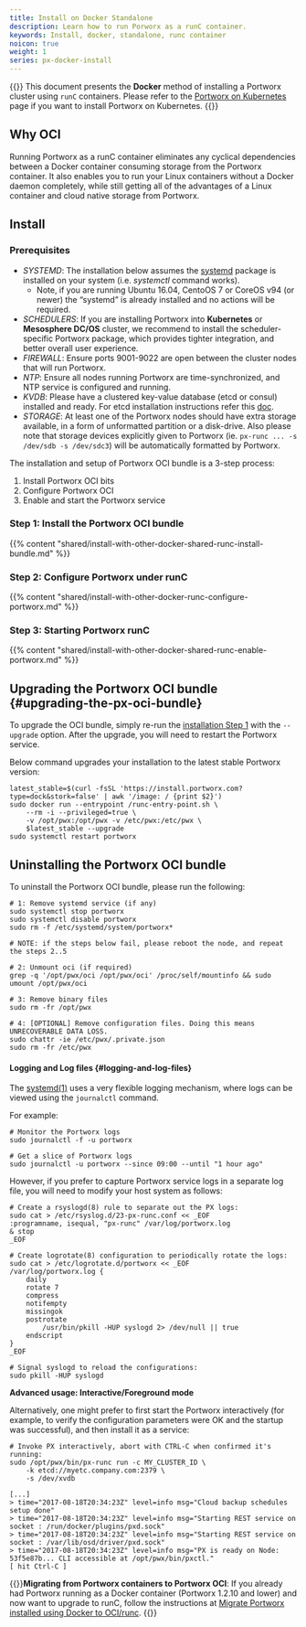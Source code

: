 ```yaml
---
title: Install on Docker Standalone
description: Learn how to run Porworx as a runC container.
keywords: Install, docker, standalone, runc container
noicon: true
weight: 1
series: px-docker-install
---
```


{{<info>}}
This document presents the **Docker** method of installing a Portworx cluster using `runC` containers. Please refer to the [Portworx on Kubernetes](/portworx-install-with-kubernetes/) page if you want to install Portworx on Kubernetes.
{{</info>}}

## Why OCI

Running Portworx as a runC container eliminates any cyclical dependencies between a Docker container consuming storage from the Portworx container. It also enables you to run your Linux containers without a Docker daemon completely, while still getting all of the advantages of a Linux container and cloud native storage from Portworx.

## Install

### Prerequisites

* _SYSTEMD_: The installation below assumes the [systemd](https://en.wikipedia.org/wiki/Systemd) package is installed on your system \(i.e. _systemctl_ command works\).
  * Note, if you are running Ubuntu 16.04, CentoOS 7 or CoreOS v94 \(or newer\) the “systemd” is already installed and no actions will be required.
* _SCHEDULERS_: If you are installing Portworx into **Kubernetes** or **Mesosphere DC/OS** cluster, we recommend to install the scheduler-specific Portworx package, which provides tighter integration, and better overall user experience.
* _FIREWALL_: Ensure ports 9001-9022 are open between the cluster nodes that will run Portworx.
* _NTP_: Ensure all nodes running Portworx are time-synchronized, and NTP service is configured and running.
* _KVDB_: Please have a clustered key-value database \(etcd or consul\) installed and ready. For etcd installation instructions refer this [doc](/portworx-install-with-kubernetes/operate-and-maintain-on-kubernetes/etcd).
* _STORAGE_: At least one of the Portworx nodes should have extra storage available, in a form of unformatted partition or a disk-drive.  Also please note that storage devices explicitly given to Portworx \(ie. `px-runc ... -s /dev/sdb -s /dev/sdc3`\) will be automatically formatted by Portworx.

The installation and setup of Portworx OCI bundle is a 3-step process:

1. Install Portworx OCI bits
2. Configure Portworx OCI
3. Enable and start the Portworx service

### Step 1: Install the Portworx OCI bundle

{{% content "shared/install-with-other-docker-shared-runc-install-bundle.md" %}}

### Step 2: Configure Portworx under runC

{{% content "shared/install-with-other-docker-runc-configure-portworx.md" %}}

### Step 3: Starting Portworx runC

{{% content "shared/install-with-other-docker-shared-runc-enable-portworx.md" %}}

## Upgrading the Portworx OCI bundle {#upgrading-the-px-oci-bundle}

To upgrade the OCI bundle, simply re-run the [installation Step 1](/install-with-other/docker/standalone#step-1-install-the-px-oci-bundle) with the `--upgrade` option. After the upgrade, you will need to restart the Portworx service.

Below command upgrades your installation to the latest stable Portworx version:

```text
latest_stable=$(curl -fsSL 'https://install.portworx.com?type=dock&stork=false' | awk '/image: / {print $2}')
sudo docker run --entrypoint /runc-entry-point.sh \
    --rm -i --privileged=true \
    -v /opt/pwx:/opt/pwx -v /etc/pwx:/etc/pwx \
    $latest_stable --upgrade
sudo systemctl restart portworx
```

## Uninstalling the Portworx OCI bundle

To uninstall the Portworx OCI bundle, please run the following:

```text
# 1: Remove systemd service (if any)
sudo systemctl stop portworx
sudo systemctl disable portworx
sudo rm -f /etc/systemd/system/portworx*

# NOTE: if the steps below fail, please reboot the node, and repeat the steps 2..5

# 2: Unmount oci (if required)
grep -q '/opt/pwx/oci /opt/pwx/oci' /proc/self/mountinfo && sudo umount /opt/pwx/oci

# 3: Remove binary files
sudo rm -fr /opt/pwx

# 4: [OPTIONAL] Remove configuration files. Doing this means UNRECOVERABLE DATA LOSS.
sudo chattr -ie /etc/pwx/.private.json
sudo rm -fr /etc/pwx
```

#### Logging and Log files {#logging-and-log-files}

The [systemd\(1\)](https://en.wikipedia.org/wiki/Systemd) uses a very flexible logging mechanism, where logs can be viewed using the `journalctl` command.

For example:

```text
# Monitor the Portworx logs
sudo journalctl -f -u portworx

# Get a slice of Portworx logs
sudo journalctl -u portworx --since 09:00 --until "1 hour ago"
```

However, if you prefer to capture Portworx service logs in a separate log file, you will need to modify your host system as follows:

```text
# Create a rsyslogd(8) rule to separate out the PX logs:
sudo cat > /etc/rsyslog.d/23-px-runc.conf << _EOF
:programname, isequal, "px-runc" /var/log/portworx.log
& stop
_EOF

# Create logrotate(8) configuration to periodically rotate the logs:
sudo cat > /etc/logrotate.d/portworx << _EOF
/var/log/portworx.log {
    daily
    rotate 7
    compress
    notifempty
    missingok
    postrotate
        /usr/bin/pkill -HUP syslogd 2> /dev/null || true
    endscript
}
_EOF

# Signal syslogd to reload the configurations:
sudo pkill -HUP syslogd
```

**Advanced usage: Interactive/Foreground mode**

Alternatively, one might prefer to first start the Portworx interactively (for example, to verify the configuration parameters were OK and the startup was successful), and then install it as a service:

```text
# Invoke PX interactively, abort with CTRL-C when confirmed it's running:
sudo /opt/pwx/bin/px-runc run -c MY_CLUSTER_ID \
    -k etcd://myetc.company.com:2379 \
    -s /dev/xvdb
```

```output
[...]
> time="2017-08-18T20:34:23Z" level=info msg="Cloud backup schedules setup done"
> time="2017-08-18T20:34:23Z" level=info msg="Starting REST service on socket : /run/docker/plugins/pxd.sock"
> time="2017-08-18T20:34:23Z" level=info msg="Starting REST service on socket : /var/lib/osd/driver/pxd.sock"
> time="2017-08-18T20:34:23Z" level=info msg="PX is ready on Node: 53f5e87b... CLI accessible at /opt/pwx/bin/pxctl."
[ hit Ctrl-C ]
```

{{<info>}}**Migrating from Portworx containers to Portworx OCI**: If you already had Portworx running as a Docker container (Portworx 1.2.10 and lower) and now want to upgrade to runC, follow the instructions at [Migrate Portworx installed using Docker to OCI/runc](/install-with-other/docker/standalone/migrate-docker-to-oci). {{</info>}}
